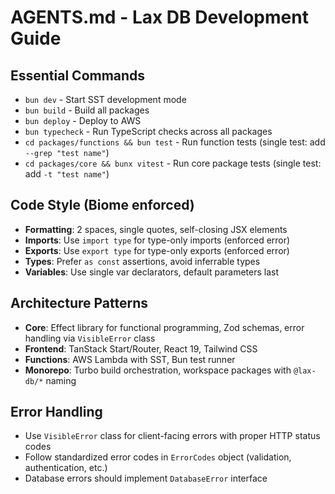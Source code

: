 # AGENTS.md - Lax DB Development Guide

## Essential Commands

- `bun dev` - Start SST development mode
- `bun build` - Build all packages
- `bun deploy` - Deploy to AWS
- `bun typecheck` - Run TypeScript checks across all packages
- `cd packages/functions && bun test` - Run function tests (single test: add
  `--grep "test name"`)
- `cd packages/core && bunx vitest` - Run core package tests (single test: add
  `-t "test name"`)

## Code Style (Biome enforced)

- **Formatting**: 2 spaces, single quotes, self-closing JSX elements
- **Imports**: Use `import type` for type-only imports (enforced error)
- **Exports**: Use `export type` for type-only exports (enforced error)
- **Types**: Prefer `as const` assertions, avoid inferrable types
- **Variables**: Use single var declarators, default parameters last

## Architecture Patterns

- **Core**: Effect library for functional programming, Zod schemas, error
  handling via `VisibleError` class
- **Frontend**: TanStack Start/Router, React 19, Tailwind CSS
- **Functions**: AWS Lambda with SST, Bun test runner
- **Monorepo**: Turbo build orchestration, workspace packages with `@lax-db/*`
  naming

## Error Handling

- Use `VisibleError` class for client-facing errors with proper HTTP status
  codes
- Follow standardized error codes in `ErrorCodes` object (validation,
  authentication, etc.)
- Database errors should implement `DatabaseError` interface
